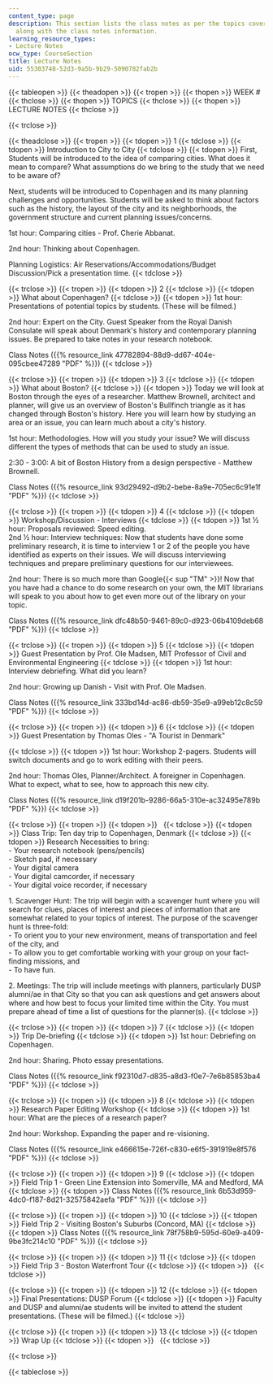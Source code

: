 ```yaml
---
content_type: page
description: This section lists the class notes as per the topics covered in the course
  along with the class notes information.
learning_resource_types:
- Lecture Notes
ocw_type: CourseSection
title: Lecture Notes
uid: 55303748-52d3-9a5b-9b29-5090782fab2b
---
```


{{< tableopen >}}
{{< theadopen >}}
{{< tropen >}}
{{< thopen >}}
WEEK #
{{< thclose >}}
{{< thopen >}}
TOPICS
{{< thclose >}}
{{< thopen >}}
LECTURE NOTES
{{< thclose >}}

{{< trclose >}}

{{< theadclose >}}
{{< tropen >}}
{{< tdopen >}}
1
{{< tdclose >}}
{{< tdopen >}}
Introduction to City to City
{{< tdclose >}}
{{< tdopen >}}
First, Students will be introduced to the idea of comparing cities. What does it mean to compare? What assumptions do we bring to the study that we need to be aware of?  
  
Next, students will be introduced to Copenhagen and its many planning challenges and opportunities. Students will be asked to think about factors such as the history, the layout of the city and its neighborhoods, the government structure and current planning issues/concerns.  
  
1st hour: Comparing cities - Prof. Cherie Abbanat.  
  
2nd hour: Thinking about Copenhagen.  
  
Planning Logistics: Air Reservations/Accommodations/Budget Discussion/Pick a presentation time.
{{< tdclose >}}

{{< trclose >}}
{{< tropen >}}
{{< tdopen >}}
2
{{< tdclose >}}
{{< tdopen >}}
What about Copenhagen?
{{< tdclose >}}
{{< tdopen >}}
1st hour: Presentations of potential topics by students. (These will be filmed.)  
  
2nd hour: Expert on the City. Guest Speaker from the Royal Danish Consulate will speak about Denmark's history and contemporary planning issues. Be prepared to take notes in your research notebook.  
  
Class Notes ({{% resource_link 47782894-88d9-dd67-404e-095cbee47289 "PDF" %}})
{{< tdclose >}}

{{< trclose >}}
{{< tropen >}}
{{< tdopen >}}
3
{{< tdclose >}}
{{< tdopen >}}
What about Boston?
{{< tdclose >}}
{{< tdopen >}}
Today we will look at Boston through the eyes of a researcher. Matthew Brownell, architect and planner, will give us an overview of Boston's Bullfinch triangle as it has changed through Boston's history. Here you will learn how by studying an area or an issue, you can learn much about a city's history.  
  
1st hour: Methodologies. How will you study your issue? We will discuss different the types of methods that can be used to study an issue.  
  
2:30 - 3:00: A bit of Boston History from a design perspective - Matthew Brownell.  
  
Class Notes ({{% resource_link 93d29492-d9b2-bebe-8a9e-705ec6c91e1f "PDF" %}})
{{< tdclose >}}

{{< trclose >}}
{{< tropen >}}
{{< tdopen >}}
4
{{< tdclose >}}
{{< tdopen >}}
Workshop/Discussion - Interviews
{{< tdclose >}}
{{< tdopen >}}
1st ½ hour: Proposals reviewed: Speed editing.  
2nd ½ hour: Interview techniques: Now that students have done some preliminary research, it is time to interview 1 or 2 of the people you have identified as experts on their issues. We will discuss interviewing techniques and prepare preliminary questions for our interviewees.  
  
2nd hour: There is so much more than Google{{< sup "TM" >}}! Now that you have had a chance to do some research on your own, the MIT librarians will speak to you about how to get even more out of the library on your topic.  
  
Class Notes ({{% resource_link dfc48b50-9461-89c0-d923-06b4109deb68 "PDF" %}})
{{< tdclose >}}

{{< trclose >}}
{{< tropen >}}
{{< tdopen >}}
5
{{< tdclose >}}
{{< tdopen >}}
Guest Presentation by Prof. Ole Madsen, MIT Professor of Civil and Environmental Engineering
{{< tdclose >}}
{{< tdopen >}}
1st hour: Interview debriefing. What did you learn?  
  
2nd hour: Growing up Danish - Visit with Prof. Ole Madsen.  
  
Class Notes ({{% resource_link 333bd14d-ac86-db59-35e9-a99eb12c8c59 "PDF" %}})
{{< tdclose >}}

{{< trclose >}}
{{< tropen >}}
{{< tdopen >}}
6
{{< tdclose >}}
{{< tdopen >}}
Guest Presentation by Thomas Oles - "A Tourist in Denmark"  

{{< tdclose >}}
{{< tdopen >}}
1st hour: Workshop 2-pagers. Students will switch documents and go to work editing with their peers.  
  
2nd hour: Thomas Oles, Planner/Architect. A foreigner in Copenhagen. What to expect, what to see, how to approach this new city.  
  
Class Notes ({{% resource_link d19f201b-9286-66a5-310e-ac32495e789b "PDF" %}})
{{< tdclose >}}

{{< trclose >}}
{{< tropen >}}
{{< tdopen >}}
 
{{< tdclose >}}
{{< tdopen >}}
Class Trip: Ten day trip to Copenhagen, Denmark
{{< tdclose >}}
{{< tdopen >}}
Research Necessities to bring:  
\- Your research notebook (pens/pencils)  
\- Sketch pad, if necessary  
\- Your digital camera  
\- Your digital camcorder, if necessary  
\- Your digital voice recorder, if necessary  
  
1\. Scavenger Hunt: The trip will begin with a scavenger hunt where you will search for clues, places of interest and pieces of information that are somewhat related to your topics of interest. The purpose of the scavenger hunt is three-fold:  
\- To orient you to your new environment, means of transportation and feel of the city, and  
\- To allow you to get comfortable working with your group on your fact-finding missions, and  
\- To have fun.  
  
2\. Meetings: The trip will include meetings with planners, particularly DUSP alumni/ae in that City so that you can ask questions and get answers about where and how best to focus your limited time within the City. You must prepare ahead of time a list of questions for the planner(s).
{{< tdclose >}}

{{< trclose >}}
{{< tropen >}}
{{< tdopen >}}
7
{{< tdclose >}}
{{< tdopen >}}
Trip De-briefing
{{< tdclose >}}
{{< tdopen >}}
1st hour: Debriefing on Copenhagen.  
  
2nd hour: Sharing. Photo essay presentations.  
  
Class Notes ({{% resource_link f92310d7-d835-a8d3-f0e7-7e6b85853ba4 "PDF" %}})
{{< tdclose >}}

{{< trclose >}}
{{< tropen >}}
{{< tdopen >}}
8
{{< tdclose >}}
{{< tdopen >}}
Research Paper Editing Workshop
{{< tdclose >}}
{{< tdopen >}}
1st hour: What are the pieces of a research paper?  
  
2nd hour: Workshop. Expanding the paper and re-visioning.  
  
Class Notes ({{% resource_link e466615e-726f-c830-e6f5-391919e8f576 "PDF" %}})
{{< tdclose >}}

{{< trclose >}}
{{< tropen >}}
{{< tdopen >}}
9
{{< tdclose >}}
{{< tdopen >}}
Field Trip 1 - Green Line Extension into Somerville, MA and Medford, MA
{{< tdclose >}}
{{< tdopen >}}
Class Notes ({{% resource_link 6b53d959-4dc0-f187-8d21-32575842aefa "PDF" %}})
{{< tdclose >}}

{{< trclose >}}
{{< tropen >}}
{{< tdopen >}}
10
{{< tdclose >}}
{{< tdopen >}}
Field Trip 2 - Visiting Boston's Suburbs (Concord, MA)
{{< tdclose >}}
{{< tdopen >}}
Class Notes ({{% resource_link 78f758b9-595d-60e9-a409-9be3fc214c10 "PDF" %}})
{{< tdclose >}}

{{< trclose >}}
{{< tropen >}}
{{< tdopen >}}
11
{{< tdclose >}}
{{< tdopen >}}
Field Trip 3 - Boston Waterfront Tour
{{< tdclose >}}
{{< tdopen >}}
 
{{< tdclose >}}

{{< trclose >}}
{{< tropen >}}
{{< tdopen >}}
12
{{< tdclose >}}
{{< tdopen >}}
Final Presentations: DUSP Forum
{{< tdclose >}}
{{< tdopen >}}
Faculty and DUSP and alumni/ae students will be invited to attend the student presentations. (These will be filmed.)
{{< tdclose >}}

{{< trclose >}}
{{< tropen >}}
{{< tdopen >}}
13
{{< tdclose >}}
{{< tdopen >}}
Wrap Up
{{< tdclose >}}
{{< tdopen >}}
 
{{< tdclose >}}

{{< trclose >}}

{{< tableclose >}}